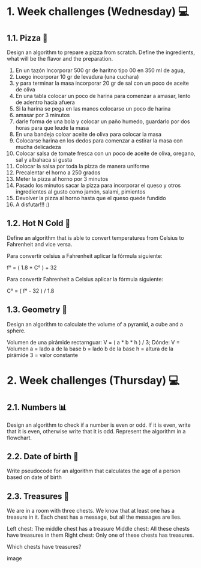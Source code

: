 # 1. Week challenges (Wednesday) 💻

## 1.1. Pizza 🍕

Design an algorithm to prepare a pizza from scratch. Define the ingredients, what will be the flavor and the preparation.

1.  En un tazón Incorporar 500 gr de haritno tipo 00 en 350 ml de agua, 
2.  Luego incorporar 10 gr de levadura (una cuchara)
3.  y para terminar la masa incorporar 20 gr de sal con un poco de aceite de oliva
4.  En una tabla colocar un poco de harina para comenzar a amasar, lento de adentro hacia afuera
5.  Si la harina se pega en las manos colocarse un poco de harina
6.  amasar por 3 minutos
7.  darle forma de una bola y colocar un paño humedo, guardarlo por dos horas para que leude la masa
8.  En una bandeja coloar aceite de oliva para colocar la masa
9.  Colocarse harina en los dedos para comenzar a estirar la masa con mucha delicadeza
10.  Colocar salsa de tomate fresca con un poco de aceite de oliva, oregano, sal y albahaca si gusta
11.  Colocar la salsa por toda la pizza de manera uniforme
12.  Precalentar el horno a 250 grados
13.  Meter la pizza al horno por 3 minutos
14.  Pasado los minutos sacar la pizza para incorporar el queso y otros ingredientes al gusto como jamón, salami, pimientos
15.  Devolver la pizza al horno hasta que el queso quede fundido
16.  A disfutar!!! :)

## 1.2. Hot N Cold 🥶

Define an algorithm that is able to convert temperatures from Celsius to Fahrenheit and vice versa.

Para convertir celsius a Fahrenheit aplicar la fórmula siguiente:

f° = ( 1.8 * C° ) + 32

Para convertir Fahrenheit a Celsius aplicar la fórmula siguiente:

C° = ( f° - 32 ) / 1.8

## 1.3. Geometry 📐

Design an algorithm to calculate the volume of a pyramid, a cube and a sphere.

Volumen de una pirámide rectarnguar: 
V = ( a * b * h ) / 3;
Dónde:
V = Volumen
a = lado a de la base
b = lado b de la base
h = altura de la pirámide
3 = valor constante

# 2. Week challenges (Thursday) 💻

## 2.1. Numbers 📊

Design an algorithm to check if a number is even or odd. If it is even, write that it is even, otherwise write that it is odd. Represent the algorithm in a flowchart.

## 2.2. Date of birth 👧

Write pseudocode for an algorithm that calculates the age of a person based on date of birth

## 2.3. Treasures 👑

We are in a room with three chests. We know that at least one has a treasure in it. Each chest has a message, but all the messages are lies.

Left chest: The middle chest has a treasure
Middle chest: All these chests have treasures in them
Right chest: Only one of these chests has treasures.

Which chests have treasures?

image
